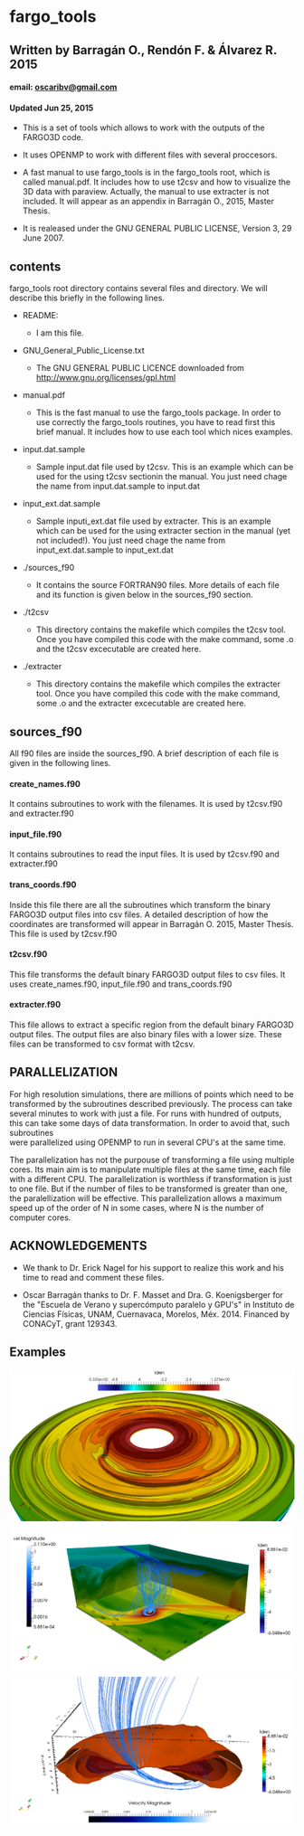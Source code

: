 # __fargo_tools__                         
## Written by Barragán O., Rendón F. & Álvarez R. 2015          
#### email: oscaribv@gmail.com			 
#### Updated Jun 25, 2015

* This is a set of tools which allows to work with the outputs of the
 FARGO3D code.
 
* It uses OPENMP to work with different files with several proccesors.

* A fast manual to use fargo_tools is in the fargo_tools root, which is
 called manual.pdf. 
 It includes how to use t2csv and how to visualize the 3D data with paraview.
 Actually, the manual to use extracter is not included. 
 It will appear as an appendix in Barragán O., 2015, Master Thesis.
 
* It is realeased under the GNU GENERAL PUBLIC LICENSE, Version 3, 29 June 2007.

##  contents				

fargo_tools root directory contains several files and directory. We will
describe this briefly in the following lines.

* README:
    * I am this file.

* GNU_General_Public_License.txt
    * The GNU GENERAL PUBLIC LICENCE downloaded from http://www.gnu.org/licenses/gpl.html

* manual.pdf
    * This is the fast manual to use the fargo_tools package. In order to use correctly the
  fargo_tools routines, you have to read first this brief manual. It includes how to use
  each tool which nices examples.

* input.dat.sample
    * Sample input.dat file used by t2csv. This is an example which can be used for the using t2csv sectionin the manual. You just need chage the name from input.dat.sample to input.dat

* input_ext.dat.sample
    * Sample inputi_ext.dat file used by extracter. This is an example which can be used for the using extracter section in the manual (yet not included!). You just need chage the name from input_ext.dat.sample to input_ext.dat

* ./sources_f90
    * It contains the source FORTRAN90 files. More details of each file and its function
  is given below in the sources_f90 section.

* ./t2csv
    * This directory contains the makefile which compiles the t2csv tool. Once you have 
  compiled this code with the make command, some .o and the t2csv excecutable are 
  created here. 

* ./extracter
    * This directory contains the makefile which compiles the extracter tool. Once you have 
  compiled this code with the make command, some .o and the extracter excecutable are 
  created here. 


##		     	sources_f90				

All f90 files are inside the sources_f90. A brief description
of each file is given in the following lines.

#### create_names.f90
It contains subroutines to work with the filenames.
It is used by t2csv.f90 and extracter.f90

#### input_file.f90
It contains subroutines to read the input files.
It is used by t2csv.f90 and extracter.f90

#### trans_coords.f90
Inside this file there are all the subroutines which transform
the binary FARGO3D output files into csv files.
A detailed description of how the coordinates are transformed will
appear in Barragán O. 2015, Master Thesis.
This file is used by t2csv.f90

#### t2csv.f90
This file transforms the default binary FARGO3D output files to csv files.
It uses create_names.f90, input_file.f90 and trans_coords.f90

#### extracter.f90
This file allows to extract a specific region from the default binary FARGO3D
output files. The output files are also binary files with a lower size.
These files can be transformed to csv format with t2csv.


##		     	PARALLELIZATION				


For high resolution simulations, there are millions of points which need to be 
transformed by the subroutines described previously. The process can take several 
minutes to work with just a file. For runs with hundred of outputs, this can take
some days of data transformation. In order to avoid that, such subroutines  
were parallelized using OPENMP to run in several CPU's at the same time. 

The parallelization has not the purpouse of transforming a file using multiple cores.
Its main aim is to manipulate multiple files at the same time,
each file with a different CPU. The parallelization is worthless if transformation is 
just to one file. But if the number of files to be transformed is greater than one, 
the paralellization will be effective. This parallelization allows a maximum speed up of 
the order of N in some cases, where N is the number of computer cores.
	

##		     	ACKNOWLEDGEMENTS			


* We thank to Dr. Erick Nagel for his support to realize this work and his
time to  read and comment these files.

* Oscar Barragán thanks to Dr. F. Masset and Dra. G. Koenigsberger for the "Escuela de
Verano y supercómputo paralelo y GPU's" in Instituto de Ciencias Físicas, UNAM, Cuernavaca,
Morelos, Méx. 2014. Financed by CONACyT, grant 129343.

## Examples

![](images/csd.png?raw=true)
![](images/fluxes.png?raw=true)
![](images/nice3dview.png?raw=true)
